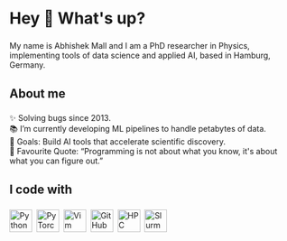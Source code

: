 <h1 align="left">Hey 👋 What's up?</h1>

###

<p align="left">
  My name is Abhishek Mall and I am a PhD researcher in Physics, implementing tools of data science and applied AI, based in Hamburg, Germany.
</p>

###

<h2 align="left">About me</h2>

###

<p align="left">
  ✨ Solving bugs since 2013.<br>
  📚 I’m currently developing ML pipelines to handle petabytes of data.<br>
  🎯 Goals: Build AI tools that accelerate scientific discovery.<br>
  🎲 Favourite Quote: “Programming is not about what you know, it's about what you can figure out.”
</p>

###

<h2 align="left">I code with</h2>

###

<p align="left">
  <img src="https://cdn.jsdelivr.net/gh/devicons/devicon/icons/python/python-original.svg"   height="40" alt="Python logo"   />&nbsp;
  <img src="https://cdn.jsdelivr.net/gh/devicons/devicon/icons/pytorch/pytorch-original.svg"   height="40" alt="PyTorch logo"  />&nbsp;
  <img src="https://cdn.jsdelivr.net/gh/devicons/devicon/icons/vim/vim-original.svg"           height="40" alt="Vim logo"      />&nbsp;
  <img src="https://cdn.jsdelivr.net/gh/devicons/devicon/icons/github/github-original.svg"     height="40" alt="GitHub logo"   />&nbsp;
  <img src="https://example.com/your-hpc-icon.svg"                                            height="40" alt="HPC logo"      />&nbsp;
  <img src="https://example.com/your-slurm-icon.svg"                                          height="40" alt="Slurm logo"    />
</p>
